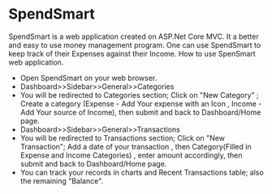 # SpendSmart
SpendSmart is a web application created on ASP.Net Core MVC. It a better and easy to use money management program. One can use SpendSmart to keep track of their Expenses against their Income.
How to use SpenSmart web application.
* Open SpendSmart on your web browser.
* Dashboard>>Sidebar>>General>>Categories
* You will be redirected to Categories section; Click on "New Category" ; Create a category (Expense - Add Your expense with an Icon , Income - Add Your source of Income), then submit and back to Dashboard/Home page.
* Dashboard>>Sidebar>>General>>Transactions
* You will be redirected to Transactions section; Click on "New Transaction"; Add a date of your transaction , then Category(Filled in Expense and Income Categories) , enter amount accordingly, then submit and back to Dashboard/Home page.
* You can track your records in charts and Recent Transactions table; also the remaining "Balance".
